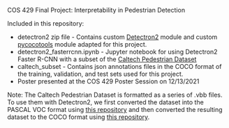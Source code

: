 COS 429 Final Project: Interpretability in Pedestrian Detection

Included in this repository:
* detectron2 zip file - Contains custom [Detectron2](https://github.com/facebookresearch/detectron2) module and custom [pycocotools](https://github.com/cocodataset/cocoapi/tree/master/PythonAPI/pycocotools) module adapted for this project.
* detectron2_fasterrcnn.ipynb - Jupyter notebook for using Detectron2 Faster R-CNN with a subset of the [Caltech Pedestrian Dataset](https://drive.google.com/drive/folders/1IBlcJP8YsCaT81LwQ2YwQJac8bf1q8xF)
* caltech_subset - Contains json annotations files in the COCO format of the training, validation, and test sets used for this project.
* Poster presented at the COS 429 Poster Session on 12/13/2021

Note: The Caltech Pedestrian Dataset is formatted as a series of .vbb files. To use them with Detectron2, we first converted the dataset into the PASCAL VOC format using [this repository](https://github.com/CasiaFan/Dataset_to_VOC_converter) and then converted the resulting dataset to the COCO format using [this repository](https://github.com/yukkyo/voc2coco).
